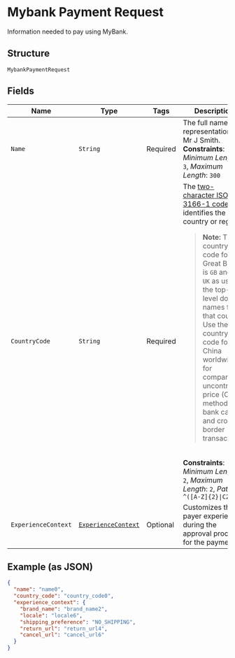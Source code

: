 
# Mybank Payment Request

Information needed to pay using MyBank.

## Structure

`MybankPaymentRequest`

## Fields

| Name | Type | Tags | Description | Getter | Setter |
|  --- | --- | --- | --- | --- | --- |
| `Name` | `String` | Required | The full name representation like Mr J Smith.<br>**Constraints**: *Minimum Length*: `3`, *Maximum Length*: `300` | String getName() | setName(String name) |
| `CountryCode` | `String` | Required | The [two-character ISO 3166-1 code](/api/rest/reference/country-codes/) that identifies the country or region.<blockquote><strong>Note:</strong> The country code for Great Britain is <code>GB</code> and not <code>UK</code> as used in the top-level domain names for that country. Use the `C2` country code for China worldwide for comparable uncontrolled price (CUP) method, bank card, and cross-border transactions.</blockquote><br>**Constraints**: *Minimum Length*: `2`, *Maximum Length*: `2`, *Pattern*: `^([A-Z]{2}\|C2)$` | String getCountryCode() | setCountryCode(String countryCode) |
| `ExperienceContext` | [`ExperienceContext`](../../doc/models/experience-context.md) | Optional | Customizes the payer experience during the approval process for the payment. | ExperienceContext getExperienceContext() | setExperienceContext(ExperienceContext experienceContext) |

## Example (as JSON)

```json
{
  "name": "name0",
  "country_code": "country_code0",
  "experience_context": {
    "brand_name": "brand_name2",
    "locale": "locale6",
    "shipping_preference": "NO_SHIPPING",
    "return_url": "return_url4",
    "cancel_url": "cancel_url6"
  }
}
```

